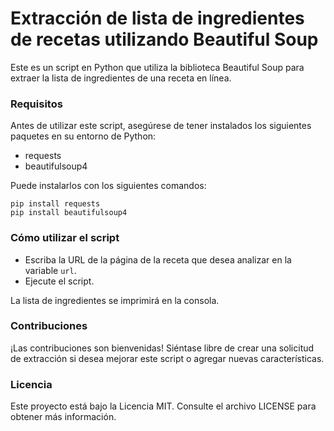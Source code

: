 
# Extracción de lista de ingredientes de recetas utilizando Beautiful Soup
Este es un script en Python que utiliza la biblioteca Beautiful Soup para extraer la lista de ingredientes de una receta en línea.

### Requisitos
Antes de utilizar este script, asegúrese de tener instalados los siguientes paquetes en su entorno de Python:

- requests
- beautifulsoup4

Puede instalarlos con los siguientes comandos:

````commandline
pip install requests
pip install beautifulsoup4
````

### Cómo utilizar el script
- Escriba la URL de la página de la receta que desea analizar en la variable ```url```.
- Ejecute el script.

La lista de ingredientes se imprimirá en la consola.

### Contribuciones
¡Las contribuciones son bienvenidas! Siéntase libre de crear una solicitud de extracción si desea mejorar este script o agregar nuevas características.

### Licencia
Este proyecto está bajo la Licencia MIT. Consulte el archivo LICENSE para obtener más información.